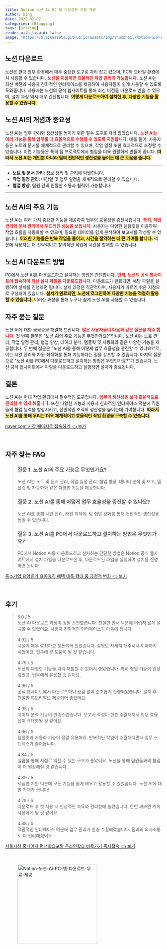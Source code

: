 ```yaml
---
title: Notion 노션 Ai PC 앱 다운로드 무료 제공
author: bing
date: 2025-02-02
categories: [Blogging]
tags: [writing]
render_with_liquid: false
image: 'https://blackassets.github.io/assets/img/thumbnail/Notion-노션-Ai-PC-앱-다운로드-무료-제공.webp'
---
```



<h2 id='노션 다운로드'>노션 다운로드</h2>

<p>노션은 현대 업무 환경에서 매우 중요한 도구로 자리 잡고 있으며, PC와 모바일 환경에서 사용할 수 있습니다. <b><span style="color: #ee2323;">노션을 이용하면 효율적인 작업 관리가 가능합니다.</span></b> 노션 AI는 최신 버전과 사용자 친화적인 인터페이스를 제공하여 사용자들이 쉽게 사용할 수 있도록 도와줍니다. 사용자는 노션의 공식 웹사이트를 통해 최신 버전을 다운로드 받을 수 있으며, 설치 과정 역시 매우 간단합니다. <b><span style="background-color: #ffe066;">이렇게 다운로드하여 설치한 후, 다양한 기능을 활용할 수 있습니다.</span></b></p>

<h2 id='노션 AI 개념과 중요성'>노션 AI의 개념과 중요성</h2>

<p>노션 AI는 업무 관리와 생산성을 높이기 위한 필수 도구로 자리 잡았습니다. <b><span style="color: #ee2323;">노션 AI는 여러 기능을 통해 업무를 더 효율적으로 수행할 수 있도록 지원합니다.</span></b> 예를 들어, 사용자들은 노트와 문서를 체계적으로 관리할 수 있으며, 작업 일정 또한 효과적으로 조정할 수 있습니다. 이런 기능들은 특히 팀 프로젝트에서 협업을 더욱 원활하게 만들어 줍니다. <b><span style="background-color: #ffe066;">따라서 노션 AI는 개인뿐 아니라 팀의 전반적인 생산성을 높이는 데 큰 도움을 줍니다.</span></b></p>

<hr />

<ul>
    <li><b>노트 및 문서 관리</b>: 정보 정리 및 관리에 탁월합니다.</li>
    <li><b>작업 일정 관리</b>: 마감일 및 업무 일정을 체계적으로 관리할 수 있습니다.</li>
    <li><b>협업 향상</b>: 팀원 간의 원활한 소통과 협력이 가능합니다.</li>
</ul>

<hr />

<h2 id='노션 AI 주요 기능'>노션 AI의 주요 기능</h2>

<p>노션 AI는 여러 가지 중요한 기능을 제공하여 업무의 효율성을 증진시킵니다. <b><span style="color: #ee2323;">특히, 작업 관리와 문서 관리에서 두드러진 성능을 보입니다.</span></b> 사용자는 다양한 템플릿을 이용하여 작업 흐름을 자동화할 수 있으며, 필요한 데이터를 쉽게 분석하여 보고서를 작성할 수 있습니다. <b><span style="background-color: #ffe066;">이러한 기능들은 반복 작업을 줄이고, 시간을 절약하는 데 큰 기여를 합니다.</span></b> 덕분에 사용자는 더 전략적이고 창의적인 작업에 시간을 할애할 수 있습니다.</p>

<h2 id='노션 AI 다운로드 방법'>노션 AI 다운로드 방법</h2>

<p>PC에서 노션 AI를 다운로드하고 설치하는 방법은 간단합니다. <b><span style="color: #ee2323;">먼저, 노션의 공식 웹사이트에 접속하여 최신 설치 파일을 다운로드합니다.</span></b> 다운로드가 완료되면, 해당 파일을 실행하여 설치를 진행하면 됩니다. 설치 과정은 직관적이며, 사용자가 따르기 쉬운 지침으로 구성되어 있습니다. <b><span style="background-color: #ffe066;">설치가 완료되면, 노션에 로그인하여 다양한 기능을 적절히 활용할 수 있습니다.</span></b> 이러한 과정을 통해 누구나 쉽게 노션 AI를 사용할 수 있습니다.</p>

<h2 id='자주 묻는 질문'>자주 묻는 질문</h2>

<p>노션 AI에 대한 궁금증을 해결해 드립니다. <b><span style="color: #ee2323;">많은 사용자들이 다음과 같은 질문을 자주 합니다.</span></b> 첫 번째 질문은 "노션 AI의 주요 기능은 무엇인가요?"입니다. 노션 AI는 노트 관리, 작업 일정 관리, 협업 향상, 데이터 분석, 템플릿 및 자동화와 같은 다양한 기능을 제공합니다. 두 번째 질문은 "노션 AI를 통해 어떻게 업무 효율성을 증진할 수 있나요?"로, 이는 시간 관리와 자원 최적화를 통해 가능하다는 점을 강조할 수 있습니다. 마지막 질문으로 "노션 AI를 PC에서 다운로드하고 설치하는 방법은 무엇인가요?"가 있습니다. 노션 공식 웹사이트에서 파일을 다운로드하고 실행하면 설치가 종료됩니다.</p>

<h2 id='결론'>결론</h2>

<p>노션 AI는 현대 작업 환경에서 필수적인 도구입니다. <b><span style="color: #ee2323;">업무와 생산성을 보다 효율적으로 관리할 수 있게 해줍니다.</span></b> 또한 다양한 기능과 사용자 친화적인 인터페이스 덕분에 직원들의 협업 능력을 향상시키고, 전반적인 조직의 생산성을 높이는데 기여합니다. <b><span style="background-color: #ffe066;">따라서 노션 AI를 통해 우리는 더욱 체계적이고 효율적인 작업 환경을 구축할 수 있습니다.</span></b></p>


<p><a class="click-button" title="naver.com 시작 페이지로 접속하기" href="https://blackassets.github.io/posts/naver.com-%EC%8B%9C%EC%9E%91-%ED%8E%98%EC%9D%B4%EC%A7%80%EB%A1%9C-%EC%A0%91%EC%86%8D%ED%95%98%EA%B8%B0/" rel="dofollow">naver.com 시작 페이지로 접속하기 👈 보기</a></p><br>
<h2 id='자주_찾는_FAQ'>자주 찾는 FAQ</h2>
<div itemscope="" itemtype="https://schema.org/FAQPage"> 
<blockquote> 
<div itemscope="" itemprop="mainEntity" itemtype="https://schema.org/Question"> 
<h3 itemprop="name">질문 1. 노션 AI의 주요 기능은 무엇인가요?</h3> 
<div itemscope="" itemprop="acceptedAnswer" itemtype="https://schema.org/Answer"> 
<span itemprop="text"> 
<p>노션 AI는 노트 및 문서 관리, 작업 일정 관리, 협업 향상, 데이터 분석 및 보고, 템플릿 및 자동화와 같은 다양한 기능을 제공합니다.</p> 
</span> 
</div> 
</div> 

<div itemscope="" itemprop="mainEntity" itemtype="https://schema.org/Question"> 
<h3 itemprop="name">질문 2. 노션 AI를 통해 어떻게 업무 효율성을 증진할 수 있나요?</h3> 
<div itemscope="" itemprop="acceptedAnswer" itemtype="https://schema.org/Answer"> 
<span itemprop="text"> 
<p>노션 AI를 통해 시간 관리, 자원 최적화, 팀 협업 강화를 통해 전반적인 생산성을 높일 수 있습니다.</p> 
</span> 
</div> 
</div> 

<div itemscope="" itemprop="mainEntity" itemtype="https://schema.org/Question"> 
<h3 itemprop="name">질문 3. 노션 AI를 PC에서 다운로드하고 설치하는 방법은 무엇인가요?</h3> 
<div itemscope="" itemprop="acceptedAnswer" itemtype="https://schema.org/Answer"> 
<span itemprop="text"> 
<p>PC에서 Notion AI를 다운로드하고 설치하는 간단한 방법은 Notion 공식 웹사이트에서 설치 파일을 다운로드한 후, 다운로드된 파일을 실행하여 설치를 진행하면 됩니다.</p> 
</span> 
</div> 
</div> 
</blockquote> 
</div>
<p><a class="click-button" title="중소기업 요양휴가 육아휴직 혜택 대폭 확대 중 긍정적 변화" href="https://blackassets.github.io/posts/%EC%A4%91%EC%86%8C%EA%B8%B0%EC%97%85-%EC%9A%94%EC%96%91%ED%9C%B4%EA%B0%80-%EC%9C%A1%EC%95%84%ED%9C%B4%EC%A7%81-%ED%98%9C%ED%83%9D-%EB%8C%80%ED%8F%AD-%ED%99%95%EB%8C%80-%EC%A4%91-%EA%B8%8D%EC%A0%95%EC%A0%81-%EB%B3%80%ED%99%94/" rel="dofollow">중소기업 요양휴가 육아휴직 혜택 대폭 확대 중 긍정적 변화 👈 보기</a></p><br>
<h2 id='후기'>후기</h2>
<div itemscope itemtype="https://schema.org/Product">
  <blockquote>
  <div itemprop="review" itemscope itemtype="https://schema.org/Review">
      <div itemprop="reviewRating" itemscope itemtype="https://schema.org/Rating"> <span itemprop="ratingValue">5.0</span> / <span itemprop="bestRating">5</span> </div>
      <span itemprop="reviewBody">노션 AI 다운로드 과정이 정말 간편했습니다. 친절한 안내 덕분에 어렵지 않게 설치할 수 있었어요. 사용자 친화적인 인터페이스가 마음에 듭니다.</span>
  </div>
  <br>
  <div itemprop="review" itemscope itemtype="https://schema.org/Review">
      <div itemprop="reviewRating" itemscope itemtype="https://schema.org/Rating"> <span itemprop="ratingValue">4.92</span> / <span itemprop="bestRating">5</span> </div>
      <span itemprop="reviewBody">시설이 매우 깔끔하고 정돈되어 있었습니다. 설명도 자세히 해주셔서 이해하기 쉬웠어요. 업무에 큰 도움이 될 것 같습니다.</span>
  </div>
  <br>
  <div itemprop="review" itemscope itemtype="https://schema.org/Review">
      <div itemprop="reviewRating" itemscope itemtype="https://schema.org/Rating"> <span itemprop="ratingValue">4.79</span> / <span itemprop="bestRating">5</span> </div>
      <span itemprop="reviewBody">노션의 다양한 기능을 미리 체험할 수 있어서 좋았습니다. 특히 협업 기능이 인상 깊었고, 업무에서 유용할 것 같아요.</span>
  </div>
  <br>
  <div itemprop="review" itemscope itemtype="https://schema.org/Review">
      <div itemprop="reviewRating" itemscope itemtype="https://schema.org/Rating"> <span itemprop="ratingValue">4.96</span> / <span itemprop="bestRating">5</span> </div>
      <span itemprop="reviewBody">공식 웹사이트에서 다운로드하니 끊김 없이 순조롭게 진행되었습니다. 설치 후 친절한 튜토리얼도 제공되어 좋았어요.</span>
  </div>
  <br>
  <div itemprop="review" itemscope itemtype="https://schema.org/Review">
      <div itemprop="reviewRating" itemscope itemtype="https://schema.org/Rating"> <span itemprop="ratingValue">4.95</span> / <span itemprop="bestRating">5</span> </div>
      <span itemprop="reviewBody">데이터 분석 기능이 만족스럽습니다. 보고서 작성이 한층 수월해져서 업무 효율성이 극대화될 것 같아요.</span>
  </div>
  <br>
  <div itemprop="review" itemscope itemtype="https://schema.org/Review">
      <div itemprop="reviewRating" itemscope itemtype="https://schema.org/Rating"> <span itemprop="ratingValue">4.96</span> / <span itemprop="bestRating">5</span> </div>
      <span itemprop="reviewBody">템플릿과 자동화 기능이 정말 유용해요. 반복적인 작업이 수월해지면서 업무 스트레스가 줄어듭니다.</span>
  </div>
  <br>
  <div itemprop="review" itemscope itemtype="https://schema.org/Review">
      <div itemprop="reviewRating" itemscope itemtype="https://schema.org/Rating"> <span itemprop="ratingValue">4.84</span> / <span itemprop="bestRating">5</span> </div>
      <span itemprop="reviewBody">실습을 통해 저절로 익힐 수 있는 구조가 좋았어요. 노션을 통해 팀원들과의 협업이 더 원활해질 것 같습니다.</span>
  </div>
  <br>
  <div itemprop="review" itemscope itemtype="https://schema.org/Review">
      <div itemprop="reviewRating" itemscope itemtype="https://schema.org/Rating"> <span itemprop="ratingValue">4.89</span> / <span itemprop="bestRating">5</span> </div>
      <span itemprop="reviewBody">세심한 지원 덕분에 모든 기능을 쉽게 배우고 활용할 수 있었습니다. 노션 AI에 대한 기대가 큽니다!</span>
  </div>
  <br>
  <div itemprop="review" itemscope itemtype="https://schema.org/Review">
      <div itemprop="reviewRating" itemscope itemtype="https://schema.org/Rating"> <span itemprop="ratingValue">4.79</span> / <span itemprop="bestRating">5</span> </div>
      <span itemprop="reviewBody">다운로드 후 첫 사용 시 인상적인 속도와 편리함에 놀랐습니다. 한번 써보면 계속 사용하게 될 것 같아요.</span>
  </div>
  <br>
  <div itemprop="review" itemscope itemtype="https://schema.org/Review">
      <div itemprop="reviewRating" itemscope itemtype="https://schema.org/Rating"> <span itemprop="ratingValue">4.88</span> / <span itemprop="bestRating">5</span> </div>
      <span itemprop="reviewBody">직관적인 인터페이스 덕분에 업무 관리가 한층 수월해졌습니다. 팀과의 의사소통도 더 편리해졌어요.</span>
  </div>
  </blockquote>
</div>
<p><a class="click-button" title="서울시청 홈페이지 평생학습포털 온라인학습 바로가기 즉시접속" href="https://blackassets.github.io/posts/%EC%84%9C%EC%9A%B8%EC%8B%9C%EC%B2%AD-%ED%99%88%ED%8E%98%EC%9D%B4%EC%A7%80-%ED%8F%89%EC%83%9D%ED%95%99%EC%8A%B5%ED%8F%AC%ED%84%B8-%EC%98%A8%EB%9D%BC%EC%9D%B8%ED%95%99%EC%8A%B5-%EB%B0%94%EB%A1%9C%EA%B0%80%EA%B8%B0-%EC%A6%89%EC%8B%9C%EC%A0%91%EC%86%8D/" rel="dofollow">서울시청 홈페이지 평생학습포털 온라인학습 바로가기 즉시접속 👈 보기</a></p><br>
<figure class="image"><img src="https://blackassets.github.io/assets/img/thumbnail/Notion-노션-Ai-PC-앱-다운로드-무료-제공.webp" alt="Notion-노션-Ai-PC-앱-다운로드-무료-제공" width="256" height="256"></figure>